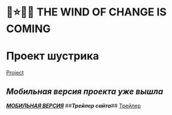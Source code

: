 # 🚀⭐🌟🌚 THE WIND OF CHANGE IS COMING
# Проект шустрика 
[Project](https://sereoja20.github.io/SprintX-2.0/PJ/index.html)
## ***Мобильная версия проекта уже вышла***
[***МОБИЛЬНАЯ ВЕРСИЯ***](https://sereoja20.github.io/SprintX-2.0/PJ/index%20test.html)
##***Трейлер сайта***##
[Трейлер](https://sereoja20.github.io/SprintX-2.0/%D0%A2%D1%80%D0%B5%D0%B9%D0%BB%D0%B5%D1%80.mp4)
